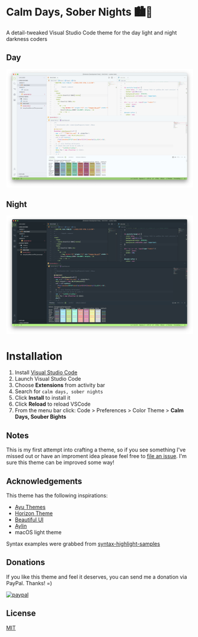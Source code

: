 # Calm Days, Sober Nights 🏙🌃

A detail-tweaked Visual Studio Code theme for the day light and night darkness coders

## Day
![Calm Days Theme Preview](day.png)

## Night
![Souber Nights Theme Preview](night.png)

# Installation

1.  Install [Visual Studio Code](https://code.visualstudio.com/)
2.  Launch Visual Studio Code
3.  Choose **Extensions** from activity bar
4.  Search for `calm days, sober nights`
5.  Click **Install** to install it
6.  Click **Reload** to reload VSCode
7.  From the menu bar click: Code > Preferences > Color Theme > **Calm Days, Souber Bights**

## Notes

This is my first attempt into crafting a theme, so if you see something I've missed out or have an improment idea please feel free to [file an issue](https://github.com/giovanicascaes/calm-days-sober-nights-theme-vscode/issues). I'm sure this theme can be improved some way!

## Acknowledgements

This theme has the following inspirations:

- [Ayu Themes](https://github.com/ayu-theme/vscode-ayu)
- [Horizon Theme](https://github.com/jolaleye/horizon-theme-vscode)
- [Beautiful UI](https://github.com/swashata/vscode-beautiful-ui)
- [Aylin](https://github.com/AhmedAbdulrahman/aylin-vscode-theme)
- macOS light theme

Syntax examples were grabbed from [syntax-highlight-samples](https://github.com/uloco/syntax-highlighting-samples)

## Donations

If you like this theme and feel it deserves, you can send me a donation via PayPal. Thanks! =)

[![paypal](https://www.paypalobjects.com/en_US/i/btn/btn_donateCC_LG.gif)](https://www.paypal.com/cgi-bin/webscr?cmd=_s-xclick&hosted_button_id=RBDEXSW3ZTVJY)

## License

[MIT](https://github.com/giovanicascaes/calm-days-sober-nights-theme-vscode/blob/master/LICENSE.md)